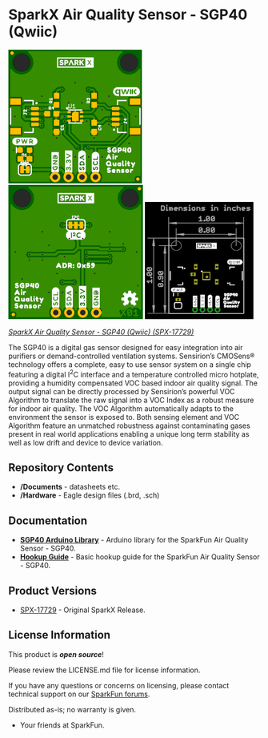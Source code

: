 SparkX Air Quality Sensor - SGP40 (Qwiic)
========================================

![SparkX Air Quality Sensor - SGP40](./img/Top.png)
![SparkX Air Quality Sensor - SGP40](./img/Bottom.png)
![SparkX Air Quality Sensor - SGP40](./img/Dimensions.png)

[*SparkX Air Quality Sensor - SGP40 (Qwiic) (SPX-17729)*](https://www.sparkfun.com/products/17729)

The SGP40 is a digital gas sensor designed for easy integration into air purifiers or demand-controlled ventilation systems.
Sensirion’s CMOSens® technology offers a complete, easy to use sensor system on a single chip featuring a digital
I<sup>2</sup>C interface and a temperature controlled micro hotplate, providing a humidity compensated VOC based indoor air quality signal.
The output signal can be directly processed by Sensirion’s powerful VOC Algorithm to translate the raw signal into a VOC Index as a robust
measure for indoor air quality. The VOC Algorithm automatically adapts to the environment the sensor is exposed to. Both sensing element and
VOC Algorithm feature an unmatched robustness against contaminating gases present in real world applications enabling a unique long term
stability as well as low drift and device to device variation.

Repository Contents
-------------------
* **/Documents** - datasheets etc.
* **/Hardware** - Eagle design files (.brd, .sch)

Documentation
--------------
* **[SGP40 Arduino Library](https://github.com/sparkfun/SparkFun_SGP40_Arduino_Library)** - Arduino library for the SparkFun Air Quality Sensor - SGP40.
* **[Hookup Guide]()** - Basic hookup guide for the SparkFun Air Quality Sensor - SGP40.

Product Versions
----------------
* [SPX-17729](https://www.sparkfun.com/products/17729) - Original SparkX Release.

License Information
-------------------

This product is _**open source**_!

Please review the LICENSE.md file for license information.

If you have any questions or concerns on licensing, please contact technical support on our [SparkFun forums](https://forum.sparkfun.com/viewforum.php?f=152).

Distributed as-is; no warranty is given.

- Your friends at SparkFun.
